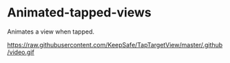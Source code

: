 # Animated-tapped-views
Animates a view when tapped.

https://raw.githubusercontent.com/KeepSafe/TapTargetView/master/.github/video.gif
